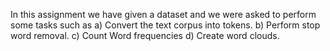 In this assignment we have given a dataset and we were asked to perform some tasks such as
a) Convert the text corpus into tokens.
b) Perform stop word removal.
c) Count Word frequencies
d) Create word clouds.
